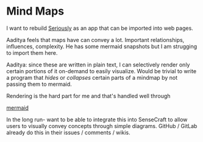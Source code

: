 # Mind Maps

I want to rebuild [Seriously](https://sand-74696.medium.com/what-you-get-d565b064be7b) as an app that can be imported into web pages.  

Aaditya feels that maps have can convey a lot. Important relationships, influences, complexity. He has some mermaid snapshots but I am strugging to import them here.

Aaditya: since these are written in plain text, I can selectively render only certain portions of it on-demand to easily visualize. Would be trivial to write a program that _hides_ or _collapses_ certain parts of a mindmap by not passing them to mermaid.

Rendering is the hard part for me and that's handled well through 

[mermaid](https://mermaid.live/)  

In the long run- want to be able to integrate this into SenseCraft to allow users to visually convey concepts through simple diagrams. GitHub / GitLab already do this in their issues / comments / wikis.
